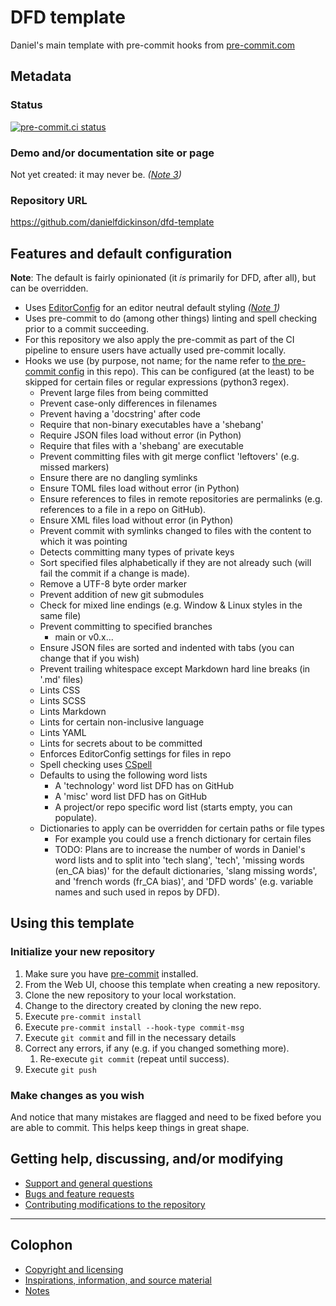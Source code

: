 # DFD template

Daniel's main template with pre-commit hooks from [pre-commit.com][precommit]

## Metadata

### Status

[![pre-commit.ci
status](https://results.pre-commit.ci/badge/github/danielfdickinson/dfd-template/main.svg)](https://results.pre-commit.ci/latest/github/danielfdickinson/dfd-template/main)

### Demo and/or documentation site or page

Not yet created: it may never be. _([Note 3](docs/README-NOTES.md#note-3))_

### Repository URL

<https://github.com/danielfdickinson/dfd-template>

## Features and default configuration

**Note**: The default is fairly opinionated (it _is_ primarily for DFD, after
all), but can be overridden.

* Uses [EditorConfig][edconf] for an editor neutral default styling
_([Note 1](docs/README-NOTES.md#note-1))_
* Uses pre-commit to do (among other things) linting and spell checking prior
to a commit succeeding.
* For this repository we also apply the pre-commit as part of the CI pipeline
to ensure users have actually used pre-commit locally.
* Hooks we use (by purpose, not name; for the name refer to
[the pre-commit config](.pre-commit-config.yaml) in this repo). This can be
configured (at the least) to be skipped for certain files or regular
expressions (python3 regex).
	* Prevent large files from being committed
	* Prevent case-only differences in filenames
	* Prevent having a 'docstring' after code
	* Require that non-binary executables have a 'shebang'
	* Require JSON files load without error (in Python)
	* Require that files with a 'shebang' are executable
	* Prevent committing files with git merge conflict 'leftovers' (e.g. missed
	markers)
	* Ensure there are no dangling symlinks
	* Ensure TOML files load without error (in Python)
	* Ensure references to files in remote repositories are permalinks (e.g.
	references to a file in a repo on GitHub).
	* Ensure XML files load without error (in Python)
	* Prevent commit with symlinks changed to files with the content to which it
	was pointing
	* Detects committing many types of private keys
	* Sort specified files alphabetically if they are not already such (will
	fail the commit if a change is made).
	* Remove a UTF-8 byte order marker
	* Prevent addition of new git submodules
	* Check for mixed line endings (e.g. Window & Linux styles in the same file)
	* Prevent committing to specified branches
		* main or v0.x...
	* Ensure JSON files are sorted and indented with tabs (you can change that
	if you wish)
	* Prevent trailing whitespace except Markdown hard line breaks (in '.md'
	files)
	* Lints CSS
	* Lints SCSS
	* Lints Markdown
	* Lints for certain non-inclusive language
	* Lints YAML
	* Lints for secrets about to be committed
	* Enforces EditorConfig settings for files in repo
	* Spell checking uses [CSpell][cspell]
	* Defaults to using the following word lists
		* A 'technology' word list DFD has on GitHub
		* A 'misc' word list DFD has on GitHub
		* A project/or repo specific word list (starts empty, you can populate).
	* Dictionaries to apply can be overridden for certain paths or file types
		* For example you could use a french dictionary for certain files
		* TODO: Plans are to increase the number of words in Daniel's word lists
		and to split into 'tech slang', 'tech', 'missing words (en_CA bias)'
		for the default dictionaries, 'slang missing words', and 'french words
		(fr_CA bias)', and 'DFD words' (e.g. variable names and such used in
		repos by DFD).

## Using this template

### Initialize your new repository

1. Make sure you have [pre-commit][precommit] installed.
2. From the Web UI, choose this template when creating a new repository.
3. Clone the new repository to your local workstation.
4. Change to the directory created by cloning the new repo.
5. Execute `pre-commit install`
6. Execute `pre-commit install --hook-type commit-msg`
7. Execute `git commit` and fill in the necessary details
8. Correct any errors, if any (e.g. if you changed something more).
	1. Re-execute `git commit` (repeat until success).
9. Execute `git push`

### Make changes as you wish

And notice that many mistakes are flagged and need to be fixed before
you are able to commit. This helps keep things in great shape.

## Getting help, discussing, and/or modifying

* [Support and general questions](docs/SUPPORT.md)
* [Bugs and feature requests](docs/SUPPORT.md)
* [Contributing modifications to the repository](docs/CONTRIBUTING.md)

-------

## Colophon

* [Copyright and licensing](COPYING.md)
* [Inspirations, information, and source material](docs/ACKNOWLEDGEMENTS.md)
* [Notes](docs/README-NOTES.md)

[cspell]: https://cspell.org
[edconf]: https://editorconfig.org/
[precommit]: https://pre-commit.com
